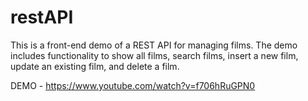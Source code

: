 # restAPI

This is a front-end demo of a REST API for managing films. The demo includes functionality to show all films, search films, insert a new film, update an existing film, and delete a film.

DEMO - https://www.youtube.com/watch?v=f706hRuGPN0
